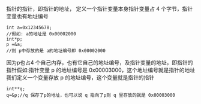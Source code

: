 指针的指针，即指针的地址，
定义一个指针变量本身指针变量占 4 个字节，指针变量也有地址编号

```
int a=0x12345678;
//假如: a的地址是 0x00002000
int*p;
p =&a;
//则 p中存放的是 a的地址编号即 0x00002000
```

因为p也占4 个自己内存，也有它自己的地址编号，及指针变量的地址，即指针的指针假如:指针变量 p 的地址编号是 0x00003000，这个地址编号就是指针的地址我们定义一个变量存放 p 的地址编号，这个变量就是指针的指针

```
int**q;
q=&p;//q 保存了p的地址，也可以说 q 指向了p则 q 里存放的就是 0x00003000
```

